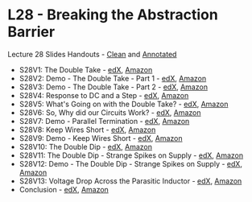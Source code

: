 # L28 - Breaking the Abstraction Barrier

Lecture 28 Slides Handouts - [Clean][L28handouts-clean] and [Annotated][L28handouts-annotated]
* S28V1: The Double Take - [edX][S28V1-edX-Video], [Amazon][S28V1-CloudFront]
* S28V2: Demo - The Double Take - Part 1 - [edX][S28V2-edX-Video], [Amazon][S28V2-CloudFront]
* S28V3: Demo - The Double Take - Part 2 - [edX][S28V3-edX-Video], [Amazon][S28V3-CloudFront]
* S28V4: Response to DC and a Step - [edX][S28V4-edX-Video], [Amazon][S28V4-CloudFront]
* S28V5: What's Going on with the Double Take? - [edX][S28V5-edX-Video], [Amazon][S28V5-CloudFront]
* S28V6: So, Why did our Circuits Work? - [edX][S28V6-edX-Video], [Amazon][S28V6-CloudFront]
* S28V7: Demo - Parallel Termination - [edX][S28V7-edX-Video], [Amazon][S28V7-CloudFront]
* S28V8: Keep Wires Short - [edX][S28V8-edX-Video], [Amazon][S28V8-CloudFront]
* S28V9: Demo - Keep Wires Short - [edX][S28V9-edX-Video], [Amazon][S28V9-CloudFront]
* S28V10: The Double Dip - [edX][S28V10-edX-Video], [Amazon][S28V10-CloudFront]
* S28V11: The Double Dip - Strange Spikes on Supply - [edX][S28V11-edX-Video], [Amazon][S28V11-CloudFront]
* S28V12: Demo - The Double Dip - Strange Spikes on Supply - [edX][S28V12-edX-Video], [Amazon][S28V12-CloudFront]
* S28V13: Voltage Drop Across the Parasitic Inductor - [edX][S28V13-edX-Video], [Amazon][S28V13-CloudFront]
* Conclusion - [edX][Conclusion-edX-Video], [Amazon][Conclusion-CloudFront]

[L28handouts-clean]: https://courses.edx.org/asset-v1:MITx+6.002.3x+2T2019+type@asset+block/handouts_6002-L28-oei12-gaps.pdf
[L28handouts-annotated]: https://courses.edx.org/asset-v1:MITx+6.002.3x+2T2019+type@asset+block/handouts_6002-L28-oei12-gaps-annotated.pdf

[S28V1-edX-Video]: https://edx-video.net/mit-6002x/MIT6002XT214-V041700_DTH.mp4
[S28V2-edX-Video]: https://edx-video.net/mit-6002x/MIT6002XT214-V041800_DTH.mp4
[S28V3-edX-Video]: https://edx-video.net/mit-6002x/MIT6002XT214-V041900_DTH.mp4
[S28V4-edX-Video]: https://edx-video.net/mit-6002x/MIT6002XT214-V042000_DTH.mp4
[S28V5-edX-Video]: https://edx-video.net/mit-6002x/MIT6002XT214-V042100_DTH.mp4
[S28V6-edX-Video]: https://edx-video.net/mit-6002x/MIT6002XT214-V042200_DTH.mp4
[S28V7-edX-Video]: https://edx-video.net/mit-6002x/MIT6002XT214-V042300_DTH.mp4
[S28V8-edX-Video]: https://edx-video.net/mit-6002x/MIT6002XT214-V042400_DTH.mp4
[S28V9-edX-Video]: https://edx-video.net/mit-6002x/MIT6002XT214-V042500_DTH.mp4
[S28V10-edX-Video]: https://edx-video.net/mit-6002x/MIT6002XT214-V042600_DTH.mp4
[S28V11-edX-Video]: https://edx-video.net/mit-6002x/MIT6002XT214-V042700_DTH.mp4
[S28V12-edX-Video]: https://edx-video.net/mit-6002x/MIT6002XT214-V042800_DTH.mp4
[S28V13-edX-Video]: https://edx-video.net/mit-6002x/MIT6002XT214-G010100_DTH.mp4
[Conclusion-edX-Video]: https://edx-video.net/mit-6002x/MIT6002XT214-J100702_DTH.mp4

[S28V1-CloudFront]: https://d2f1egay8yehza.cloudfront.net/mit-6002x/MIT6002XT214-V041700_DTH.mp4
[S28V2-CloudFront]: https://d2f1egay8yehza.cloudfront.net/mit-6002x/MIT6002XT214-V041800_DTH.mp4
[S28V3-CloudFront]: https://d2f1egay8yehza.cloudfront.net/mit-6002x/MIT6002XT214-V041900_DTH.mp4
[S28V4-CloudFront]: https://d2f1egay8yehza.cloudfront.net/mit-6002x/MIT6002XT214-V042000_DTH.mp4
[S28V5-CloudFront]: https://d2f1egay8yehza.cloudfront.net/mit-6002x/MIT6002XT214-V042100_DTH.mp4
[S28V6-CloudFront]: https://d2f1egay8yehza.cloudfront.net/mit-6002x/MIT6002XT214-V042200_DTH.mp4
[S28V7-CloudFront]: https://d2f1egay8yehza.cloudfront.net/mit-6002x/MIT6002XT214-V042300_DTH.mp4
[S28V8-CloudFront]: https://d2f1egay8yehza.cloudfront.net/mit-6002x/MIT6002XT214-V042400_DTH.mp4
[S28V9-CloudFront]: https://d2f1egay8yehza.cloudfront.net/mit-6002x/MIT6002XT214-V042500_DTH.mp4
[S28V10-CloudFront]: https://d2f1egay8yehza.cloudfront.net/mit-6002x/MIT6002XT214-V042600_DTH.mp4
[S28V11-CloudFront]: https://d2f1egay8yehza.cloudfront.net/mit-6002x/MIT6002XT214-V042700_DTH.mp4
[S28V12-CloudFront]: https://d2f1egay8yehza.cloudfront.net/mit-6002x/MIT6002XT214-V042800_DTH.mp4
[S28V13-CloudFront]: https://d2f1egay8yehza.cloudfront.net/mit-6002x/MIT6002XT214-G010100_DTH.mp4
[Conclusion-CloudFront]: https://d2f1egay8yehza.cloudfront.net/mit-6002x/MIT6002XT214-J100702_DTH.mp4
